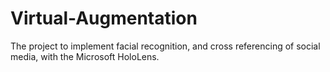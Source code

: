 # Virtual-Augmentation
The project to implement facial recognition, and cross referencing of social media, with the Microsoft HoloLens.
